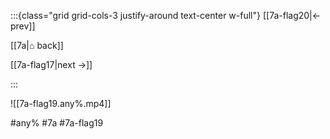 :::{class="grid grid-cols-3 justify-around text-center w-full"}
[[7a-flag20|← prev]]

[[7a|⌂ back]]

[[7a-flag17|next →]]

:::

![[7a-flag19.any%.mp4]]

#any% #7a #7a-flag19